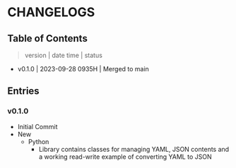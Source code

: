 # CHANGELOGS

## Table of Contents
> version | date       time  | status
+ v0.1.0  | 2023-09-28 0935H | Merged to main

## Entries
### v0.1.0
- Initial Commit
- New
    - Python
        - Library contains classes for managing YAML, JSON contents and a working read-write example of converting YAML to JSON
    
